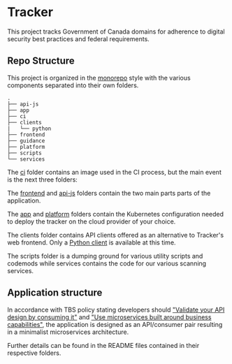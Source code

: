 # Tracker

This project tracks Government of Canada domains for adherence to digital security best practices and federal requirements.

## Repo Structure

This project is organized in the [monorepo](https://en.wikipedia.org/wiki/Monorepo) style with the various components separated into their own folders.

```
.
├── api-js
├── app
├── ci
├── clients
|   └── python
├── frontend
├── guidance
├── platform
├── scripts
└── services
```

The [ci](ci/README.md) folder contains an image used in the CI process, but the main event is the next three folders:

The [frontend](frontend/README.md) and [api-js](api-js/README.md) folders contain the two main parts parts of the application.

The [app](app/README.md) and [platform](platform/README.md) folders contain the Kubernetes configuration needed to deploy the tracker on the cloud provider of your choice. 

The clients folder contains API clients offered as an alternative to Tracker's web frontend. Only a [Python client](clients/python/README.md) is available at this time.

The scripts folder is a dumping ground for various utility scripts and codemods while services contains the code for our various scanning services.

## Application structure

In accordance with TBS policy stating developers should ["Validate your API design by consuming it"](https://www.tbs-sct.gc.ca/pol/doc-eng.aspx?id=32604#claB.2.2.4) and ["Use microservices built around business capabilities"](https://www.tbs-sct.gc.ca/pol/doc-eng.aspx?id=32602#claA.2.3.10.2), the application is designed as an API/consumer pair resulting in a minimalist microservices architecture.

Further details can be found in the README files contained in their respective folders.
